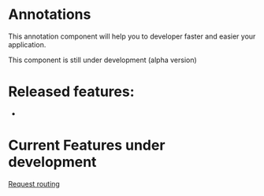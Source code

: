 # Annotations
This annotation component will help you to developer faster and easier your application.

This component is still under development (alpha version)

# Released features:

- 

# Current Features under development

[Request routing](src/Request/README.md)
